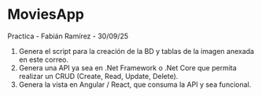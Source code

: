 # MoviesApp
Practica - Fabián Ramírez - 30/09/25

1. Genera el script para la creación de la BD y tablas de la imagen anexada en este correo.
2. Genera una API ya sea en .Net Framework o .Net Core que permita realizar un CRUD (Create, Read, Update, Delete).
3. Genera la vista en Angular / React, que consuma la API y sea funcional.

